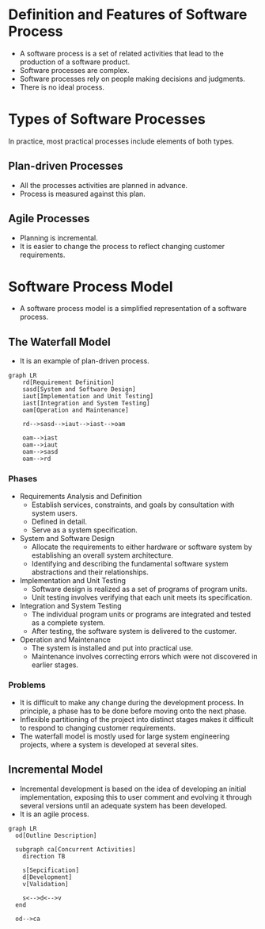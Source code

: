 # Definition and Features of Software Process

* A software process is a set of related activities that lead to the production of a software product.
* Software processes are complex.
* Software processes rely on people making decisions and judgments.
* There is no ideal process.

# Types of Software Processes

In practice, most practical processes include elements of both types.

## Plan-driven Processes

* All the processes activities are planned in advance.
* Process is measured against this plan.

## Agile Processes

* Planning is incremental.
* It is easier to change the process to reflect changing customer requirements.

# Software Process Model

* A software process model is a simplified representation of a software process.

## The Waterfall Model

* It is an example of plan-driven process.

```mermaid
graph LR
    rd[Requirement Definition]
    sasd[System and Software Design]
    iaut[Implementation and Unit Testing]
    iast[Integration and System Testing]
    oam[Operation and Maintenance]

    rd-->sasd-->iaut-->iast-->oam

    oam-->iast
    oam-->iaut
    oam-->sasd
    oam-->rd
```

### Phases

* Requirements Analysis and Definition
  * Establish services, constraints, and goals by consultation with system users.
  * Defined in detail.
  * Serve as a system specification.
* System and Software Design
  * Allocate the requirements to either hardware or software system by establishing an overall system architecture.
  * Identifying and describing the fundamental software system abstractions and their relationships.
* Implementation and Unit Testing
  * Software design is realized as a set of programs of program units.
  * Unit testing involves verifying that each unit meets its specification.
* Integration and System Testing
  * The individual program units or programs are integrated and tested as a complete system.
  * After testing, the software system is delivered to the customer.
* Operation and Maintenance
  * The system is installed and put into practical use.
  * Maintenance involves correcting errors which were not discovered in earlier stages.

### Problems

* It is difficult to make any change during the development process. In principle, a phase has to be done before moving onto the next phase.
* Inflexible partitioning of the project into distinct stages makes it difficult to respond to changing customer requirements.
* The waterfall model is mostly used for large system engineering projects, where a system is developed at several sites.

## Incremental Model

* Incremental development is based on the idea of developing an initial implementation, exposing this to user comment and evolving it through several versions until an adequate system has been developed.
* It is an agile process.

```mermaid
graph LR
  od[Outline Description]

  subgraph ca[Concurrent Activities]
    direction TB

    s[Sepcification]
    d[Development]
    v[Validation]

    s<-->d<-->v
  end

  od-->ca
```